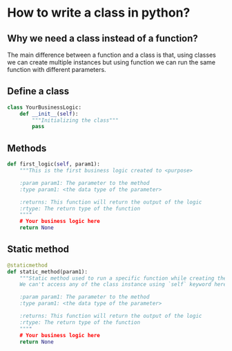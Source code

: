 # How to write a class in python?
## Why we need a class instead of a function?
The main difference between a function and a class is that, using classes we can create multiple instances but using function we can run the same function with different parameters.

## Define a class

```python
class YourBusinessLogic:
    def __init__(self):
        """Initializing the class"""
        pass
```

## Methods

```python
def first_logic(self, param1):
    """This is the first business logic created to <purpose>

    :param param1: The parameter to the method
    :type param1: <the data type of the parameter>

    :returns: This function will return the output of the logic
    :rtype: The return type of the function
    """"
    # Your business logic here
    return None
```

## Static method

```python
@staticmethod
def static_method(param1):
    """Static method used to run a specific function while creating the instance
    We can't access any of the class instance using `self` keyword here

    :param param1: The parameter to the method
    :type param1: <the data type of the parameter>

    :returns: This function will return the output of the logic
    :rtype: The return type of the function
    """"
    # Your business logic here
    return None

```

